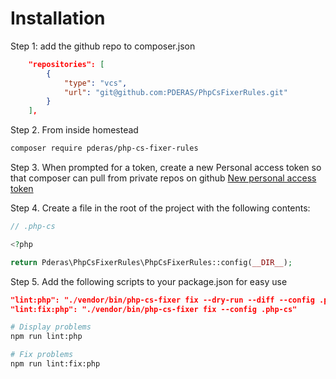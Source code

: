 # Installation

Step 1: add the github repo to composer.json
```json
    "repositories": [
        {
            "type": "vcs",
            "url": "git@github.com:PDERAS/PhpCsFixerRules.git"
        }
    ],
```

Step 2. From inside homestead
```sh
composer require pderas/php-cs-fixer-rules
```

Step 3. When prompted for a token, create a new Personal access token so that composer can pull from private repos on github
[New personal access token](https://github.com/settings/tokens/new?scopes=repo&description=Composer+on+homestead)


Step 4. Create a file in the root of the project with the following contents:
```php
// .php-cs

<?php

return Pderas\PhpCsFixerRules\PhpCsFixerRules::config(__DIR__);
```

Step 5. Add the following scripts to your package.json for easy use
```json
"lint:php": "./vendor/bin/php-cs-fixer fix --dry-run --diff --config .php-cs",
"lint:fix:php": "./vendor/bin/php-cs-fixer fix --config .php-cs"
```

```sh
# Display problems
npm run lint:php

# Fix problems
npm run lint:fix:php
```
